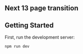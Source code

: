 ## Next 13 page transition

## Getting Started

First, run the development server:

```bash
npm run dev
```
